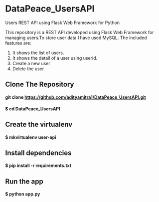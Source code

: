 # DataPeace_UsersAPI
Users REST API using Flask Web Framework for Python

This repository is a REST API developed using Flask Web Framework for managing users.To store user data I have used MySQL. The included features are:

1. It shows the list of users.
2. It shows the detail of a user using userid.
3. Create a new user
4. Delete the user

## Clone The Repository 
#### git clone https://github.com/adityamitra1/DataPeace_UsersAPI.git
#### $ cd DataPeace_UsersAPI

## Create the virtualenv
#### $ mkvirtualenv user-api

## Install dependencies
#### $ pip install -r requirements.txt

## Run the app
#### $ python app.py
